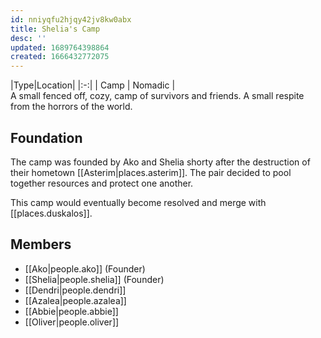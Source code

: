 ```yaml
---
id: nniyqfu2hjqy42jv8kw0abx
title: Shelia's Camp
desc: ''
updated: 1689764398864
created: 1666432772075
---
```

|Type|Location|
|:-:|
| Camp | Nomadic |
<br/>
A small fenced off, cozy, camp of survivors and friends. A small respite from the horrors of the world.

## Foundation
The camp was founded by Ako and Shelia shorty after the destruction of their hometown [[Asterim|places.asterim]]. The pair decided to pool together resources and protect one another.

This camp would eventually become resolved and merge with [[places.duskalos]].

## Members
- [[Ako|people.ako]] (Founder)
- [[Shelia|people.shelia]] (Founder)
- [[Dendri|people.dendri]]
- [[Azalea|people.azalea]]
- [[Abbie|people.abbie]]
- [[Oliver|people.oliver]]